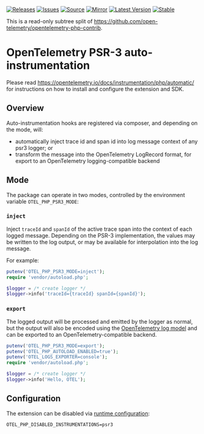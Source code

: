 [![Releases](https://img.shields.io/badge/releases-purple)](https://github.com/opentelemetry-php/contrib-auto-psr3/releases)
[![Issues](https://img.shields.io/badge/issues-pink)](https://github.com/open-telemetry/opentelemetry-php/issues)
[![Source](https://img.shields.io/badge/source-contrib-green)](https://github.com/open-telemetry/opentelemetry-php-contrib/tree/main/src/Instrumentation/Psr3)
[![Mirror](https://img.shields.io/badge/mirror-opentelemetry--php--contrib-blue)](https://github.com/opentelemetry-php/contrib-auto-psr3)
[![Latest Version](http://poser.pugx.org/open-telemetry/opentelemetry-auto-psr3/v/unstable)](https://packagist.org/packages/open-telemetry/opentelemetry-auto-psr3/)
[![Stable](http://poser.pugx.org/open-telemetry/opentelemetry-auto-psr3/v/stable)](https://packagist.org/packages/open-telemetry/opentelemetry-auto-psr3/)

This is a read-only subtree split of https://github.com/open-telemetry/opentelemetry-php-contrib.

# OpenTelemetry PSR-3 auto-instrumentation

Please read https://opentelemetry.io/docs/instrumentation/php/automatic/ for instructions on how to
install and configure the extension and SDK.

## Overview
Auto-instrumentation hooks are registered via composer, and depending on the mode, will:

* automatically inject trace id and span id into log message context of any psr3 logger; or
* transform the message into the OpenTelemetry LogRecord format, for export to an OpenTelemetry logging-compatible backend

## Mode

The package can operate in two modes, controlled by the environment variable `OTEL_PHP_PSR3_MODE`:

### `inject`
Inject `traceId` and `spanId` of the active trace span into the context of each logged message. Depending on the PSR-3 implementation,
the values may be written to the log output, or may be available for interpolation into the log message.

For example:

```php
putenv('OTEL_PHP_PSR3_MODE=inject');
require 'vendor/autoload.php';

$logger = /* create logger */
$logger->info('traceId={traceId} spanId={spanId}');
```

### `export`
The logged output will be processed and emitted by the logger as normal, but the output will also be encoded using
the [OpenTelemetry log model](https://opentelemetry.io/docs/specs/otel/logs/data-model/) and can be
exported to an OpenTelemetry-compatible backend.

```php
putenv('OTEL_PHP_PSR3_MODE=export');
putenv('OTEL_PHP_AUTOLOAD_ENABLED=true');
putenv('OTEL_LOGS_EXPORTER=console');
require 'vendor/autoload.php';

$logger = /* create logger */
$logger->info('Hello, OTEL');
```

## Configuration

The extension can be disabled via [runtime configuration](https://opentelemetry.io/docs/instrumentation/php/sdk/#configuration):

```shell
OTEL_PHP_DISABLED_INSTRUMENTATIONS=psr3
```
